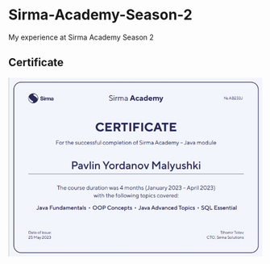 # Sirma-Academy-Season-2
My experience at Sirma Academy Season 2


## Certificate
<p align="center">
<img src="https://raw.githubusercontent.com/Malyushki/Sirma-Academy-Season-2/main/Sirma%20Academy%20S2%20Certificate.jpg" />
